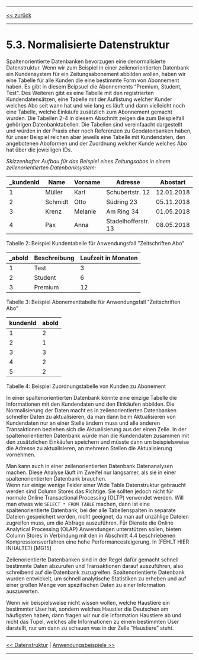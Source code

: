 ***

[<< zurück](02_toc.md)

***

# 5.3. Normalisierte Datenstruktur
Spaltenorientierte Datenbanken bevorzugen eine denormalisierte Datenstruktur.  Wenn wir zum Beispiel in einer zeilenorientierten Datenbank ein Kundensystem für ein Zeitungsabonement abbilden wollen, haben wir eine Tabelle für alle Kunden die eine bestimmte Form von Abonnement haben. Es gibt in diesem Beipsuel die Abonnements “Premium, Student, Test”. Des Weiteren gibt es eine Tabelle mit den registrierten Kundendatensätzen, eine Tabelle mit der Auflistung welcher Kunder welches Abo seit wann hat und wie lang es läuft und dann vielleicht noch eine Tabelle, welche Einkäufe zusätzlich zum Abonnement gemacht wurden. Die Tabellen 2-4 in diesem Abschnitt zeigen die zum Beispielfall gehörigen Datenbanktabellen. Die Tabellen sind vereinfaacht dargestellt und würden in der Praxis eher noch Referenzen zu Geodatenbanken haben, für unser Beispiel reichen aber jeweils eine Tabelle mit Kundendaten, den angebotenen Aboformen und der Zuordnung welcher Kunde welches Abo hat über die jeweiligen IDs.


 _Skizzenhafter Aufbau für das Beispiel eines Zeitungsabos in einem zeilenorientierten Datenbanksystem:_


|_kundenId | Name    | Vorname |   Adresse             | Abostart     |
|----|---------|---------|-----------------------|--------------|
| 1  | Müller  | Karl    | Schubertstr. 12       |  12.01.2018  |
| 2  | Schmidt | Otto    | Südring 23	         |  05.11.2018  |
| 3  | Krenz   | Melanie | Am Ring 34	         |  01.05.2018  |
| 4  | Pax     | Anna    | Stadelhofferstr. 13   |  08.05.2018  |

Tabelle 2: Beispiel Kundentabelle für Anwendungsfall "Zeitschriften Abo"



|_aboId |Beschreibung	|Laufzeit in Monaten|   
|----|--------------|-------------------|
| 1 |	Test		| 3 |
| 2 |	Student		| 6 |
| 3 |	Premium		| 12|

Tabelle 3: Beispiel Abonementtabelle für Anwendungsfall "Zeitschriften Abo"


|kundenId | aboId|
|---|---|
|1	|2|
|2	|1|
|3	|3|
|4	|2|
|5	|2|

Tabelle 4: Beispiel Zuordnungstabelle von Kunden zu Abonement





In einer spaltenorientierten Datenbank könnte eine einzige Tabelle die Informationen mit den Kundendaten und den Einkäufen abbilden.
Die Normalisierung der Daten macht es in zeilenorientierten Datenbanken schneller Daten zu aktualisieren, da man dann beim Aktualisieren von Kundendaten nur an einer Stelle ändern muss und alle anderen Transaktionen beziehen sich die Aktualisierung aus der einen Zelle. In der spaltenorientierten Datenbank würde man die Kundendaten zusammen mit den zusätzlichen Einkäufen speichern und müsste dann um beispielsweise die Adresse zu aktualisieren, an mehreren Stellen die Aktualisierung vornehmen.


Man kann auch in einer zeilenorientierten Datenbank Datenanalysen machen. Diese Analyse läuft im Zweifel nur langsamer, als sie in einer spaltenorientierten Datenbank brauchen.  
Wenn nur einige wenige Felder einer Wide Table Datenstruktur gebraucht werden sind Column Stores das Richtige. Sie sollten jedoch nicht für normale Online Transactional Processing (OLTP) verwendet werden. Will man etwas wie `SELECT * FROM TABLE` machen, dann ist eine spaltenorientierte Datenbank, bei der alle Tabellenspalten in separate Dateien gespeichert werden, nicht geeignet, da man auf unzählige Dateien zugreifen muss, um die Abfrage auszuführen. Für Dienste die Online Analytical Processing (OLAP) Anwendungen unterstützen sollen, bieten Column Stores in Verbindung mit den in Abschnitt 4.4 beschriebenen Kompressionsverfahren eine hohe Performancesteigerung. In (FEHLT HIER  INHALTE?) [MG15]

Zeilenorientierte Datenbanken sind in der Regel dafür gemacht schnell bestimmte Daten abzurufen und Transaktionen darauf auszuführen, also schreibend auf die Datenbank zuzugreifen. Spaltenorientierte Datenbank wurden entwickelt, um schnell analytische Statistiken zu erheben und auf einer großen Menge von spezifischen Daten zu einer Information auszuwerten.

Wenn wir beispielsweise nicht wissen wollen, welche Haustiere ein bestimmter User hat, sondern welches Haustier die Deutschen am häufigsten haben, dann fragen wir nur die Information Haustiere ab und nicht das Tupel, welches alle Informationen zu einem bestimmten User darstellt, nur um dann zu schauen was in der Zelle “Haustiere” steht.






***

[<< Datenstruktur](07-3_normalized_data-structure.md) | [Anwendungsbeispiele >>](08_use_cases.md)

***